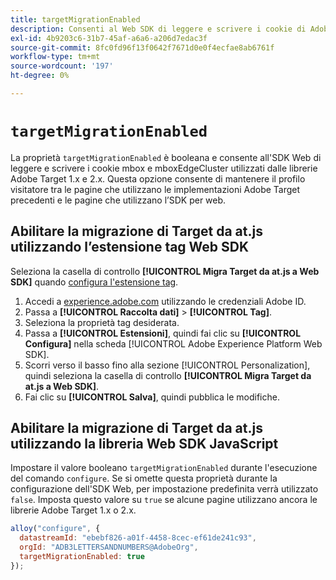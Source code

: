 ```yaml
---
title: targetMigrationEnabled
description: Consenti al Web SDK di leggere e scrivere i cookie di Adobe Target.
exl-id: 4b9203c6-31b7-45af-a6a6-a206d7edac3f
source-git-commit: 8fc0fd96f13f0642f7671d0e0f4ecfae8ab6761f
workflow-type: tm+mt
source-wordcount: '197'
ht-degree: 0%

---
```


# `targetMigrationEnabled`

La proprietà `targetMigrationEnabled` è booleana e consente all&#39;SDK Web di leggere e scrivere i cookie mbox e mboxEdgeCluster utilizzati dalle librerie Adobe Target 1.x e 2.x. Questa opzione consente di mantenere il profilo visitatore tra le pagine che utilizzano le implementazioni Adobe Target precedenti e le pagine che utilizzano l’SDK per web.

## Abilitare la migrazione di Target da at.js utilizzando l’estensione tag Web SDK

Seleziona la casella di controllo **[!UICONTROL Migra Target da at.js a Web SDK]** quando [configura l&#39;estensione tag](/help/tags/extensions/client/web-sdk/web-sdk-extension-configuration.md).

1. Accedi a [experience.adobe.com](https://experience.adobe.com) utilizzando le credenziali Adobe ID.
1. Passa a **[!UICONTROL Raccolta dati]** > **[!UICONTROL Tag]**.
1. Seleziona la proprietà tag desiderata.
1. Passa a **[!UICONTROL Estensioni]**, quindi fai clic su **[!UICONTROL Configura]** nella scheda [!UICONTROL Adobe Experience Platform Web SDK].
1. Scorri verso il basso fino alla sezione [!UICONTROL Personalization], quindi seleziona la casella di controllo **[!UICONTROL Migra Target da at.js a Web SDK]**.
1. Fai clic su **[!UICONTROL Salva]**, quindi pubblica le modifiche.

## Abilitare la migrazione di Target da at.js utilizzando la libreria Web SDK JavaScript

Impostare il valore booleano `targetMigrationEnabled` durante l&#39;esecuzione del comando `configure`. Se si omette questa proprietà durante la configurazione dell&#39;SDK Web, per impostazione predefinita verrà utilizzato `false`. Imposta questo valore su `true` se alcune pagine utilizzano ancora le librerie Adobe Target 1.x o 2.x.

```js
alloy("configure", {
  datastreamId: "ebebf826-a01f-4458-8cec-ef61de241c93",
  orgId: "ADB3LETTERSANDNUMBERS@AdobeOrg",
  targetMigrationEnabled: true
});
```
